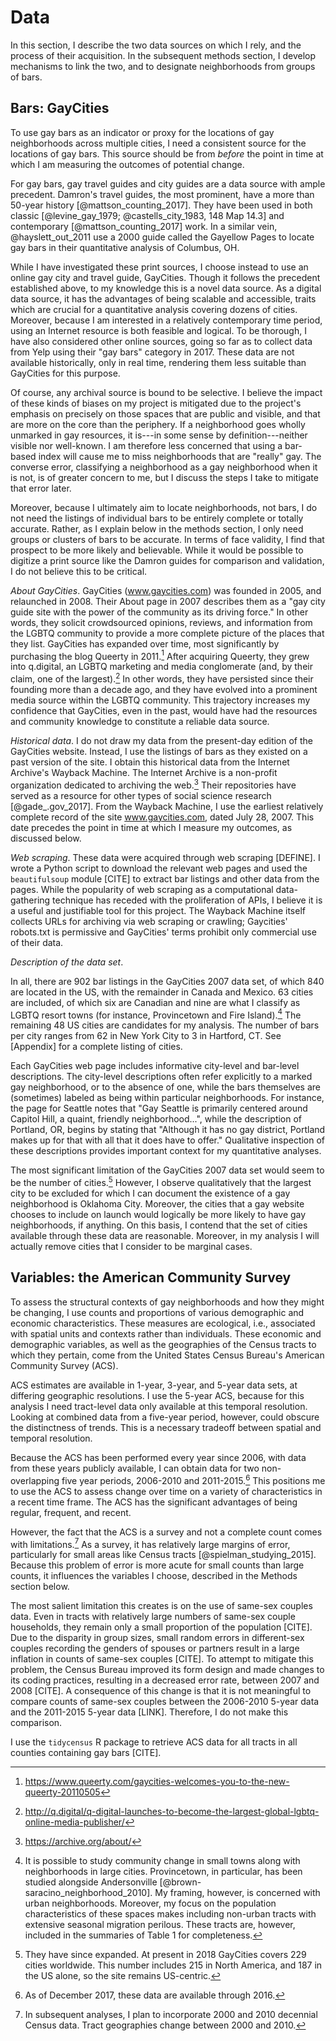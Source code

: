 ---
---

# Data

In this section, I describe the two data sources on which I rely, and the process of their acquisition. In the subsequent methods section, I develop mechanisms to link the two, and to designate neighborhoods from groups of bars.

## Bars: GayCities

To use gay bars as an indicator or proxy for the locations of gay neighborhoods across multiple cities, I need a consistent source for the locations of gay bars. This source should be from *before* the point in time at which I am measuring the outcomes of potential change.

For gay bars, gay travel guides and city guides are a data source with ample precedent. Damron's travel guides, the most prominent, have a more than 50-year history [@mattson_counting_2017]. They have been used in both classic [@levine_gay_1979; @castells_city_1983, 148 Map 14.3] and contemporary [@mattson_counting_2017] work. In a similar vein, @hayslett_out_2011 use a 2000 guide called the Gayellow Pages to locate gay bars in their quantitative analysis of Columbus, OH.

While I have investigated these print sources, I choose instead to use an online gay city and travel guide, GayCities. Though it follows the precedent established above, to my knowledge this is a novel data source. As a digital data source, it has the advantages of being scalable and accessible, traits which are crucial for a quantitative analysis covering dozens of cities. Moreover, because I am interested in a relatively contemporary time period, using an Internet resource is both feasible and logical. To be thorough, I have also considered other online sources, going so far as to collect data from Yelp using their "gay bars" category in 2017. These data are not available historically, only in real time, rendering them less suitable than GayCities for this purpose.

Of course, any archival source is bound to be selective. I believe the impact of these kinds of biases on my project is mitigated due to the project's emphasis on precisely on those spaces that are public and visible, and that are more on the core than the periphery. If a neighborhood goes wholly unmarked in gay resources, it is---in some sense by definition---neither visible nor well-known. I am therefore less concerned that using a bar-based index will cause me to miss neighborhoods that are "really" gay. The converse error, classifying a neighborhood as a gay neighborhood when it is not, is of greater concern to me, but I discuss the steps I take to mitigate that error later.

Moreover, because I ultimately aim to locate neighborhoods, not bars, I do not need the listings of individual bars to be entirely complete or totally accurate. Rather, as I explain below in the methods section, I only need groups or clusters of bars to be accurate. In terms of face validity, I find that prospect to be more likely and believable. While it would be possible to digitize a print source like the Damron guides for comparison and validation, I do not believe this to be critical.

*About GayCities*. GayCities (www.gaycities.com) was founded in 2005, and relaunched in 2008. Their About page in 2007 describes them as a "gay city guide site with the power of the community as its driving force." In other words, they solicit crowdsourced opinions, reviews, and information from the LGBTQ community to provide a more complete picture of the places that they list. GayCities has expanded over time, most significantly by purchasing the blog Queerty in 2011.[^queerty] After acquiring Queerty, they grew into q.digital, an LGBTQ marketing and media conglomerate (and, by their claim, one of the largest).[^q.digital] In other words, they have persisted since their founding more than a decade ago, and they have evolved into a prominent media source within the LGBTQ community. This trajectory increases my confidence that GayCities, even in the past, would have had the resources and community knowledge to constitute a reliable data source.

[^queerty]: https://www.queerty.com/gaycities-welcomes-you-to-the-new-queerty-20110505

[^q.digital]: http://q.digital/q-digital-launches-to-become-the-largest-global-lgbtq-online-media-publisher/

*Historical data*. I do not draw my data from the present-day edition of the GayCities website. Instead, I use the listings of bars as they existed on a past version of the site. I obtain this historical data from the Internet Archive's Wayback Machine. The Internet Archive is a non-profit organization dedicated to archiving the web.[^archive] Their repositories have served as a resource for other types of social science research [@gade_.gov_2017]. From the Wayback Machine, I use the earliest relatively complete record of the site www.gaycities.com, dated July 28, 2007. This date precedes the point in time at which I measure my outcomes, as discussed below.

[^archive]: https://archive.org/about/

*Web scraping*. These data were acquired through web scraping [DEFINE]. I wrote a Python script to download the relevant web pages and used the `beautifulsoup` module [CITE] to extract bar listings and other data from the pages. While the popularity of web scraping as a computational data-gathering technique has receded with the proliferation of APIs, I believe it is a useful and justifiable tool for this project. The Wayback Machine itself collects URLs for archiving via web scraping or crawling; Gaycities' robots.txt is permissive and GayCities' terms prohibit only commercial use of their data.

*Description of the data set*.

In all, there are 902 bar listings in the GayCities 2007 data set, of which 840 are located in the US, with the remainder in Canada and Mexico. 63 cities are included, of which six are Canadian and nine are what I classify as LGBTQ resort towns (for instance, Provincetown and Fire Island).[^provincetown] The remaining 48 US cities are candidates for my analysis. The number of bars per city ranges from 62 in New York City to 3 in Hartford, CT. See [Appendix] for a complete listing of cities.

Each GayCities web page includes informative city-level and bar-level descriptions. The city-level descriptions often refer explicitly to a marked gay neighborhood, or to the absence of one, while the bars themselves are (sometimes) labeled as being within particular neighborhoods. For instance, the page for Seattle notes that "Gay Seattle is primarily centered around Capitol Hill, a quaint, friendly neighborhood...", while the description of Portland, OR, begins by stating that "Although it has no gay district, Portland makes up for that with all that it does have to offer." Qualitative inspection of these descriptions provides important context for my quantitative analyses.

The most significant limitation of the GayCities 2007 data set would seem to be the number of cities.[^cities] However, I observe qualitatively that the largest city to be excluded for which I can document the existence of a gay neighborhood is Oklahoma City. Moreover, the cities that a gay website chooses to include on launch would logically be more likely to have gay neighborhoods, if anything. On this basis, I contend that the set of cities available through these data are reasonable. Moreover, in my analysis I will actually remove cities that I consider to be marginal cases.

[^cities]: They have since expanded. At present in 2018 GayCities covers 229 cities worldwide. This number includes 215 in North America, and 187 in the US alone, so the site remains US-centric.

[^provincetown]: It is possible to study community change in small towns along with neighborhoods in large cities. Provincetown, in particular, has been studied alongside Andersonville [@brown-saracino_neighborhood_2010]. My framing, however, is concerned with urban neighborhoods. Moreover, my focus on the population characteristics of these spaces makes including non-urban tracts with extensive seasonal migration perilous. These tracts are, however, included in the summaries of Table 1 for completeness.

## Variables: the American Community Survey

To assess the structural contexts of gay neighborhoods and how they might be changing, I use counts and proportions of various demographic and economic characteristics. These measures are ecological, i.e., associated with spatial units and contexts rather than individuals. These economic and demographic variables, as well as the geographies of the Census tracts to which they pertain, come from the United States Census Bureau's American Community Survey (ACS).

ACS estimates are available in 1-year, 3-year, and 5-year data sets, at differing geographic resolutions. I use the 5-year ACS, because for this analysis I need tract-level data only available at this temporal resolution. Looking at combined data from a five-year period, however, could obscure the distinctness of trends. This is a necessary tradeoff between spatial and temporal resolution.

Because the ACS has been performed every year since 2006, with data from these years publicly available, I can obtain data for two non-overlapping five year periods, 2006-2010 and 2011-2015.[^acs] This positions me to use the ACS to assess change over time on a variety of characteristics in a recent time frame. The ACS has the significant advantages of being regular, frequent, and recent.

[^acs]: As of December 2017, these data are available through 2016.

However, the fact that the ACS is a survey and not a complete count comes with limitations.[^decennial] As a survey, it has relatively large margins of error, particularly for small areas like Census tracts [@spielman_studying_2015]. Because this problem of error is more acute for small counts than large counts, it influences the variables I choose, described in the Methods section below.

The most salient limitation this creates is on the use of same-sex couples data. Even in tracts with relatively large numbers of same-sex couple households, they remain only a small proportion of the population [CITE]. Due to the disparity in group sizes, small random errors in different-sex couples recording the genders of spouses or partners result in a large inflation in counts of same-sex couples [CITE]. To attempt to mitigate this problem, the Census Bureau improved its form design and made changes to its coding practices, resulting in a decreased error rate, between 2007 and 2008 [CITE]. A consequence of this change is that it is not meaningful to compare counts of same-sex couples between the 2006-2010 5-year data and the 2011-2015 5-year data [LINK]. Therefore, I do not make this comparison.

[^decennial]: In subsequent analyses, I plan to incorporate 2000 and 2010 decennial Census data. Tract geographies change between 2000 and 2010.

I use the `tidycensus` R package to retrieve ACS data for all tracts in all counties containing gay bars [CITE].
